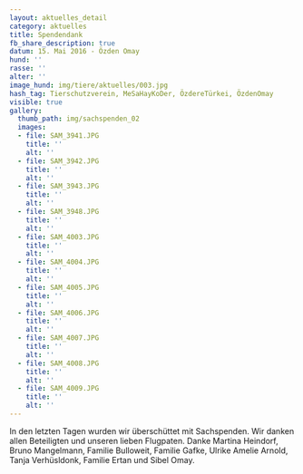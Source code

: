 ```yaml
---
layout: aktuelles_detail
category: aktuelles
title: Spendendank
fb_share_description: true
datum: 15. Mai 2016 - Özden Omay
hund: ''
rasse: ''
alter: ''
image_hund: img/tiere/aktuelles/003.jpg
hash_tag: Tierschutzverein, MeSaHayKoDer, ÖzdereTürkei, ÖzdenOmay
visible: true
gallery:
  thumb_path: img/sachspenden_02
  images:
  - file: SAM_3941.JPG
    title: ''
    alt: ''
  - file: SAM_3942.JPG
    title: ''
    alt: ''
  - file: SAM_3943.JPG
    title: ''
    alt: ''
  - file: SAM_3948.JPG
    title: ''
    alt: ''
  - file: SAM_4003.JPG
    title: ''
    alt: ''
  - file: SAM_4004.JPG
    title: ''
    alt: ''
  - file: SAM_4005.JPG
    title: ''
    alt: ''
  - file: SAM_4006.JPG
    title: ''
    alt: ''
  - file: SAM_4007.JPG
    title: ''
    alt: ''
  - file: SAM_4008.JPG
    title: ''
    alt: ''
  - file: SAM_4009.JPG
    title: ''
    alt: ''
---
```


In den letzten Tagen wurden wir überschüttet mit Sachspenden. Wir danken allen Beteiligten und unseren lieben Flugpaten.
Danke Martina Heindorf, Bruno Mangelmann, Familie Bulloweit, Familie Gafke, Ulrike Amelie Arnold, Tanja Verhüsldonk, Familie Ertan und Sibel Omay.
